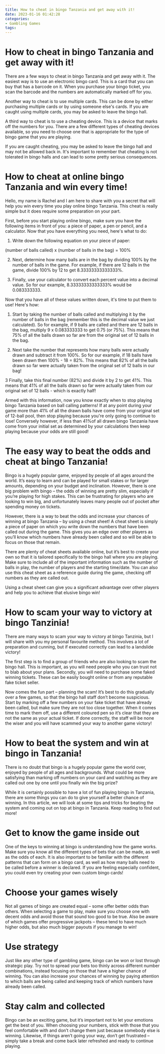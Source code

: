 ```yaml
---
title: How to cheat in bingo Tanzania and get away with it!
date: 2023-01-16 01:42:28
categories:
- Gambling Games
tags:
---
```



#  How to cheat in bingo Tanzania and get away with it!

There are a few ways to cheat in bingo Tanzania and get away with it. The easiest way is to use an electronic bingo card. This is a card that you can buy that has a barcode on it. When you purchase your bingo ticket, you scan the barcode and the numbers are automatically marked off for you.

Another way to cheat is to use multiple cards. This can be done by either purchasing multiple cards or by using someone else's cards. If you are caught using multiple cards, you may be asked to leave the bingo hall.

A third way to cheat is to use a cheating device. This is a device that marks off the numbers for you. There are a few different types of cheating devices available, so you need to choose one that is appropriate for the type of bingo game that you are playing.

If you are caught cheating, you may be asked to leave the bingo hall and may not be allowed back in. It's important to remember that cheating is not tolerated in bingo halls and can lead to some pretty serious consequences.

#  How to cheat at online bingo Tanzania and win every time!

Hello, my name is Rachel and I am here to share with you a secret that will help you win every time you play online bingo Tanzania. This cheat is really simple but it does require some preparation on your part.

First, before you start playing online bingo, make sure you have the following items in front of you: a piece of paper, a pen or pencil, and a calculator. Now that you have everything you need, here's what to do:

1. Write down the following equation on your piece of paper:

(number of balls called) x (number of balls in the bag) = 100%

2. Next, determine how many balls are in the bag by dividing 100% by the number of balls in the game. For example, if there are 12 balls in the game, divide 100% by 12 to get 8.33333333333333%.

3. Finally, use your calculator to convert each percent value into a decimal value. So for our example, 8.33333333333333% would be 0.083333333.

Now that you have all of these values written down, it's time to put them to use! Here's how:

1. Start by taking the number of balls called and multiplying it by the number of balls in the bag (remember this is the decimal value we just calculated). So for example, if 9 balls are called and there are 12 balls in the bag, multiply 9 x 0.083333333 to get 0.75 (or 75%). This means that 75% of all the balls drawn so far are from the original set of 12 balls in the bag.

  2. Next take the number that represents how many balls were actually drawn and subtract it from 100%. So for our example, if 18 balls have been drawn then 100% - 18 = 82%. This means that 82% of all the balls drawn so far were actually taken from the original set of 12 balls in our bag!

  3 Finally, take this final number (82%) and divide it by 2 to get 41%. This means that 41% of all the balls drawn so far were actually taken from our original set of 12 balls - which is exactly half!

  Armed with this information, now you know exactly when to stop playing bingo Tanzania based on ball calling patterns! If at any point during your game more than 41% of all the drawn balls have come from your original set of 12-ball pool, then stop playing because you're only going to continue to lose! Conversely however, if less than 41%of all drawn bingo Tanzania have come from your initial set as determined by your calculations then keep playing because your odds are still good!

#  The easy way to beat the odds and cheat at bingo Tanzania!

Bingo is a hugely popular game, enjoyed by people of all ages around the world. It’s easy to learn and can be played for small stakes or for larger amounts, depending on your budget and inclination. However, there is one big problem with bingo – the odds of winning are pretty slim, especially if you’re playing for high stakes. This can be frustrating for players who are looking to win big, and unfortunately leaves many people out of pocket after spending money on tickets.

However, there is a way to beat the odds and increase your chances of winning at bingo Tanzania – by using a cheat sheet! A cheat sheet is simply a piece of paper on which you write down the numbers that have been called out during the game. This gives you an edge over other players as you’ll know which numbers have already been called and so will be able to focus on those that remain.

There are plenty of cheat sheets available online, but it’s best to create your own so that it is tailored specifically to the bingo hall where you are playing. Make sure to include all of the important information such as the number of balls in play, the number of players and the starting time/date. You can also use this cheat sheet as a reference guide during the game, checking off numbers as they are called out.

Using a cheat sheet can give you a significant advantage over other players and help you to achieve that elusive bingo win!

#  How to scam your way to victory at bingo Tanzinia!

There are many ways to scam your way to victory at bingo Tanzinia, but I will share with you my personal favourite method. This involves a lot of preparation and cunning, but if executed correctly can lead to a landslide victory!

The first step is to find a group of friends who are also looking to scam the bingo hall. This is important, as you will need people who you can trust not to blab about your plans. Secondly, you will need to purchase some faked winning tickets. These can be easily bought online or from any reputable fake ticket seller.

Now comes the fun part – planning the scam! It’s best to do this gradually over a few games, so that the bingo hall staff don’t become suspicious. Start by marking off a few numbers on your fake ticket that have already been called, but make sure they are not too close together. When it comes time to mark them off, use a different coloured pen so it’s clear that they are not the same as your actual ticket. If done correctly, the staff will be none the wiser and you will have scammed your way to another game victory!

#  How to beat the system and win at bingo in Tanzania!

There is no doubt that bingo is a hugely popular game the world over, enjoyed by people of all ages and backgrounds. What could be more satisfying than marking off numbers on your card and watching as they are called out one by one until you finally win the big prize?

While it is certainly possible to have a lot of fun playing bingo in Tanzania, there are some things you can do to give yourself a better chance of winning. In this article, we will look at some tips and tricks for beating the system and coming out on top at bingo in Tanzania. Keep reading to find out more!

# Get to know the game inside out

One of the keys to winning at bingo is understanding how the game works. Make sure you know all the different types of bets that can be made, as well as the odds of each. It is also important to be familiar with the different patterns that can form on a bingo card, as well as how many balls need to be called before a winner is declared. If you are feeling especially confident, you could even try creating your own custom bingo cards!

# Choose your games wisely

Not all games of bingo are created equal – some offer better odds than others. When selecting a game to play, make sure you choose one with decent odds and avoid those that sound too good to be true. Also be aware of which games offer progressive jackpots – these tend to have much higher odds, but also much bigger payouts if you manage to win!

# Use strategy

Just like any other type of gambling game, bingo can be won or lost through strategic play. Try not to spread your bets too thinly across different number combinations, instead focusing on those that have a higher chance of winning. You can also increase your chances of winning by paying attention to which balls are being called and keeping track of which numbers have already been called.


# Stay calm and collected

Bingo can be an exciting game, but it’s important not to let your emotions get the best of you. When choosing your numbers, stick with those that you feel comfortable with and don’t change them just because somebody else is winning. Likewise, if things aren’t going your way, don’t get frustrated – simply take a break and come back later refreshed and ready to continue playing.
